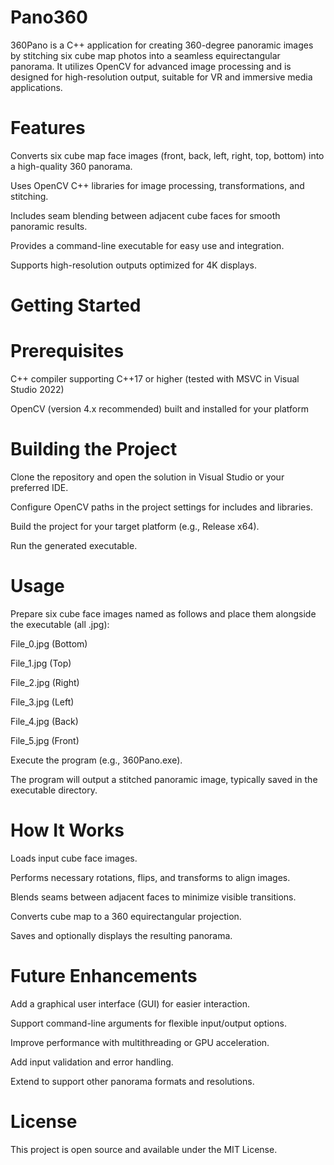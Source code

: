 # Pano360
360Pano is a C++ application for creating 360-degree panoramic images by stitching six cube map photos into a seamless equirectangular panorama. It utilizes OpenCV for advanced image processing and is designed for high-resolution output, suitable for VR and immersive media applications.

# Features
Converts six cube map face images (front, back, left, right, top, bottom) into a high-quality 360 panorama.

Uses OpenCV C++ libraries for image processing, transformations, and stitching.

Includes seam blending between adjacent cube faces for smooth panoramic results.

Provides a command-line executable for easy use and integration.

Supports high-resolution outputs optimized for 4K displays.

# Getting Started

# Prerequisites

C++ compiler supporting C++17 or higher (tested with MSVC in Visual Studio 2022)

OpenCV (version 4.x recommended) built and installed for your platform

# Building the Project

Clone the repository and open the solution in Visual Studio or your preferred IDE.

Configure OpenCV paths in the project settings for includes and libraries.

Build the project for your target platform (e.g., Release x64).

Run the generated executable.

# Usage

Prepare six cube face images named as follows and place them alongside the executable (all .jpg):

File_0.jpg (Bottom)

File_1.jpg (Top)

File_2.jpg (Right)

File_3.jpg (Left)

File_4.jpg (Back)

File_5.jpg (Front)

Execute the program (e.g., 360Pano.exe).

The program will output a stitched panoramic image, typically saved in the executable directory.

# How It Works

Loads input cube face images.

Performs necessary rotations, flips, and transforms to align images.

Blends seams between adjacent faces to minimize visible transitions.

Converts cube map to a 360 equirectangular projection.

Saves and optionally displays the resulting panorama.

# Future Enhancements

Add a graphical user interface (GUI) for easier interaction.

Support command-line arguments for flexible input/output options.

Improve performance with multithreading or GPU acceleration.

Add input validation and error handling.

Extend to support other panorama formats and resolutions.

# License

This project is open source and available under the MIT License.